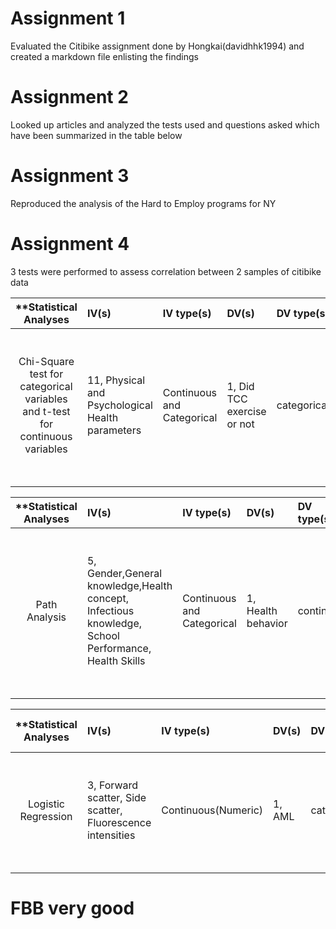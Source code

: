 # Assignment 1

Evaluated the Citibike assignment done by Hongkai(davidhhk1994) and created a markdown file enlisting the findings

# Assignment 2

Looked up articles and analyzed the tests used and questions asked which have been summarized in the table below

# Assignment 3

Reproduced the analysis of the Hard to Employ programs for NY

# Assignment 4

3 tests were performed to assess correlation between 2 samples of citibike data

| **Statistical Analyses	|  IV(s)  |  IV type(s) |  DV(s)  |  DV type(s)  |  Control Var | Control Var type  | Question to be answered | _H0_ | alpha | link to paper **| 
|:----------:|:----------|:------------|:-------------|:-------------|:------------|:------------- |:------------------|:----:|:-------:|:-------|
Chi-Square test for categorical variables and t-test for continuous variables	| 11, Physical and Psychological Health parameters | Continuous and Categorical | 1, Did TCC exercise or not| categorical | 4, age, Freshman/Sophomore,Engages continuosly in physical activity,HealthStatus  | Age-continuous (could also be categorical), Rest Categorical | 	Is Tai Chi effective on Physical and Psychological Health of College students | Physical and Psychological Health parameters of test groups <= Physical and Psychological Health parameters of control group | 0.05 | [Effectiveness of Tai Chi on Physical and Psychological Health of College Students: Results of a Randomized Controlled Trial](http://journals.plos.org/plosone/article?id=10.1371/journal.pone.0132605#pone-0132605-t003) |
  |||||||||

| **Statistical Analyses	|  IV(s)  |  IV type(s) |  DV(s)  |  DV type(s)  |  Control Var | Control Var type  | Question to be answered | _H0_ | alpha | link to paper **| 
|:----------:|:----------|:------------|:-------------|:-------------|:------------|:------------- |:------------------|:----:|:-------:|:-------|
Path Analysis	| 5, Gender,General knowledge,Health concept, Infectious knowledge, School Performance, Health Skills | Continuous and Categorical | 1, Health behavior | continuous |  1, Age | Continuous or Categorical  | 	Do Gender,General knowledge,Health concept, Infectious knowledge, School Performance, Health Skills have an effect on health behaviors in adolescents | Gender,General knowledge,Health concept, Infectious knowledge, School Performance, Health Skills have no significal direct or indirect effect on Health Behaviour in Adolescents | 0.05 | [Path Analysis to Identify Factors Influencing Health Skills and Behaviors in Adolescents](http://journals.plos.org/plosone/article?id=10.1371/journal.pone.0104406) |
  |||||||||


| **Statistical Analyses	|  IV(s)  |  IV type(s) |  DV(s)  |  DV type(s)  |  Control Var | Control Var type  | Question to be answered | _H0_ | alpha | link to paper **| 
|:----------:|:----------|:------------|:-------------|:-------------|:------------|:------------- |:------------------|:----:|:-------:|:-------|
Logistic Regression	| 3, Forward scatter, Side scatter, Fluorescence intensities  | Continuous(Numeric) | 1, AML | categorical |  2, Cell size(forward scatter); Cell granuality(side scatter) | numeric  | 	How to accurately predict the specific subtype of AML? | AUCs of the ROC and PR curves are the same | 0.05 | [Leukemia Prediction Using Sparse Logistic Regression](http://journals.plos.org/plosone/article?id=10.1371/journal.pone.0072932) |
  |||||||||
  
  # FBB very good


